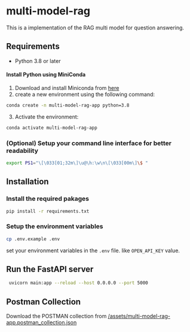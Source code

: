 # multi-model-rag

This is a implementation of the RAG multi model for question answering.

## Requirements

- Python 3.8 or later

#### Install Python using MiniConda

1) Download and install Miniconda from [here](https://www.anaconda.com/docs/getting-started/miniconda/install#quickstart-install-instructions)
2) create a new environment using the following command:
```bash
conda create -n multi-model-rag-app python=3.8
```
3) Activate the environment:
```bash
conda activate multi-model-rag-app
```

### (Optional) Setup your command line interface for better readability
```bash
export PS1="\[\033[01;32m\]\u@\h:\w\n\[\033[00m\]\$ "
```

## Installation 

### Install the required pakages

```bash
pip install -r requirements.txt
```

### Setup the environment variables

```bash
cp .env.example .env
```

set your environment variables in the `.env` file. like `OPEN_API_KEY` value.

## Run the FastAPI server
```bash
 uvicorn main:app --reload --host 0.0.0.0 --port 5000
```
## Postman Collection

Download the POSTMAN collection from [/assets/multi-model-rag-app.postman_collection.json](/assets\multi-model-rag-app.postman_collection.json)
